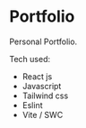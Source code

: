 # Portfolio

Personal Portfolio.

Tech used:
 - React js
 - Javascript
 - Tailwind css
 - Eslint
 - Vite / SWC